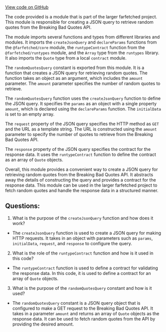 [View code on GitHub](https://github.com/igorkamyshev/farfetched/apps/showcase/forest-real-world-breaking-bad/src/features/quote/query.ts)

The code provided is a module that is part of the larger farfetched project. This module is responsible for creating a JSON query to retrieve random quotes from the Breaking Bad Quotes API. 

The module imports several functions and types from different libraries and modules. It imports the `createJsonQuery` and `declareParams` functions from the `@farfetched/core` module, the `runtypeContract` function from the `@farfetched/runtypes` module, and the `Array` type from the `runtypes` library. It also imports the `Quote` type from a local `contract` module.

The `randomQuotesQuery` constant is exported from this module. It is a function that creates a JSON query for retrieving random quotes. The function takes an object as an argument, which includes the `amount` parameter. The `amount` parameter specifies the number of random quotes to retrieve.

The `randomQuotesQuery` function uses the `createJsonQuery` function to define the JSON query. It specifies the `params` as an object with a single property `amount`, which is declared using the `declareParams` function. The `initialData` is set to an empty array.

The `request` property of the JSON query specifies the HTTP method as `GET` and the URL as a template string. The URL is constructed using the `amount` parameter to specify the number of quotes to retrieve from the Breaking Bad Quotes API.

The `response` property of the JSON query specifies the contract for the response data. It uses the `runtypeContract` function to define the contract as an array of `Quote` objects.

Overall, this module provides a convenient way to create a JSON query for retrieving random quotes from the Breaking Bad Quotes API. It abstracts away the details of constructing the query and provides a contract for the response data. This module can be used in the larger farfetched project to fetch random quotes and handle the response data in a structured manner.
## Questions: 
 1. What is the purpose of the `createJsonQuery` function and how does it work?
- The `createJsonQuery` function is used to create a JSON query for making HTTP requests. It takes in an object with parameters such as `params`, `initialData`, `request`, and `response` to configure the query.

2. What is the role of the `runtypeContract` function and how is it used in this code?
- The `runtypeContract` function is used to define a contract for validating the response data. In this code, it is used to define a contract for an array of `Quote` objects.

3. What is the purpose of the `randomQuotesQuery` constant and how is it used?
- The `randomQuotesQuery` constant is a JSON query object that is configured to make a GET request to the Breaking Bad Quotes API. It takes in a parameter `amount` and returns an array of `Quote` objects as the response data. It can be used to fetch random quotes from the API by providing the desired amount.